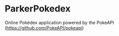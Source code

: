 # ParkerPokedex
Online Pokédex application powered by the PokeAPI (https://github.com/PokeAPI/pokeapi)
